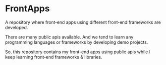 # FrontApps

A repository where front-end apps using different front-end frameworks are developed.

There are many public apis available. And we tend to learn any programming languages or frameworks by developing demo projects.

So, this repository contains my front-end apps using public apis while I keep learning front-end frameworks & libraries.
